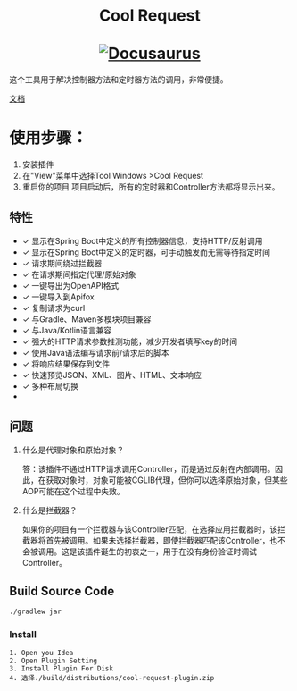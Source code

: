<div align="center">
  <h1 align="center">
    Cool Request
    <br />
    <br />
    <a href="http://plugin.houxinlin.com">
      <img src="http://plugin.houxinlin.com/img/logo.svg" alt="Docusaurus">
    </a>
  </h1>
</div>

这个工具用于解决控制器方法和定时器方法的调用，非常便捷。

[文档](http://plugin.houxinlin.com)

# 使用步骤：
1. 安装插件
2. 在"View"菜单中选择Tool Windows >Cool Request
3. 重启你的项目
项目启动后，所有的定时器和Controller方法都将显示出来。

## 特性
- ✓️ 显示在Spring Boot中定义的所有控制器信息，支持HTTP/反射调用
- ✓ 显示在Spring Boot中定义的定时器，可手动触发而无需等待指定时间
- ✓ 请求期间绕过拦截器
- ✓ 在请求期间指定代理/原始对象
- ✓ 一键导出为OpenAPI格式
- ✓ 一键导入到Apifox
- ✓ 复制请求为curl
- ✓ 与Gradle、Maven多模块项目兼容
- ✓ 与Java/Kotlin语言兼容
- ✓ 强大的HTTP请求参数推测功能，减少开发者填写key的时间
- ✓ 使用Java语法编写请求前/请求后的脚本
- ✓ 将响应结果保存到文件
- ✓ 快速预览JSON、XML、图片、HTML、文本响应
- ✓ 多种布局切换
- 
## 问题

1. 什么是代理对象和原始对象？

   答：该插件不通过HTTP请求调用Controller，而是通过反射在内部调用。因此，在获取对象时，对象可能被CGLIB代理，但你可以选择原始对象，但某些AOP可能在这个过程中失效。


2. 什么是拦截器？

   如果你的项目有一个拦截器与该Controller匹配，在选择应用拦截器时，该拦截器将首先被调用。如果未选择拦截器，即使拦截器匹配该Controller，也不会被调用。这是该插件诞生的初衷之一，用于在没有身份验证时调试Controller。



## Build Source Code

```cmd
./gradlew jar
```
### Install
    1. Open you Idea
    2. Open Plugin Setting
    3. Install Plugin For Disk
    4. 选择./build/distributions/cool-request-plugin.zip
